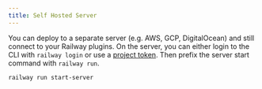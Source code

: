 ```yaml
---
title: Self Hosted Server
---
```


You can deploy to a separate server (e.g. AWS, GCP, DigitalOcean) and still
connect to your Railway plugins. On the server, you can either login to the CLI
with `railway login` or use a [project token](/deploy/project-tokens). Then prefix the
server start command with `railway run`.

```shell:always
railway run start-server
```
